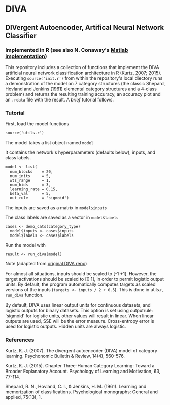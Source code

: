 # DIVA
## DIVergent Autoencoder, Artifical Neural Network Classifier 
### Implemented in R (see also N. Conaway's [Matlab implementation](https://github.com/nolanbconaway/DIVA))

This repository includes a collection of functions that implement the DIVA artificial neural network classification architecture in R (Kurtz, [2007](http://link.springer.com/article/10.3758/BF03196806); [2015](http://www.sciencedirect.com/science/article/pii/S0079742115000146)). Executing `source('init.r')` from within the repository's local diectory runs a demonstration of the model on 7 category structures (the classic Shepard, Hovland and Jenkins [(1961)](http://psycnet.apa.org/journals/mon/75/13/1/) elemental category structures and a 4-class problem) and returns the resulting training accuracy, an accuracy plot and an `.rdata` file with the result. A *brief* tutorial follows.    

### Tutorial
First, load the model functions

```
source('utils.r')
```

The model takes a list object named `model`

It contains the network's hyperparameters (defaults below), inputs, and class labels.
```
model <- list(
  num_blocks    = 20,
  num_inits     = 5,
  wts_range     = 1,
  num_hids      = 3,
  learning_rate = 0.15,
  beta_val      = 5,
  out_rule      = 'sigmoid')
```

The inputs are saved as a matrix in `model$inputs`

The class labels are saved as a vector in `model$labels`

```
cases <- demo_cats(category_type)
  model$inputs <- cases$inputs
  model$labels <- cases$labels
```

Run the model with 
```
result <- run_diva(model)
```

Note (adapted from [original DIVA repo](https://github.com/nolanbconaway/DIVA))

For almost all situations, inputs should be scaled to [-1 +1]. However, the target activations should be scaled to [0 1], in order to permit logistic output units. By default, the program automatically computes targets as scaled versions of the inputs (`targets <- inputs / 2 + 0.5`). This is done in utils.r, `run_diva` function.

By default, DIVA uses linear output units for continuous datasets, and logistic outputs for binary datasets. This option is set using outputrule: 'sigmoid' for logistic units, other values will result in linear. When linear outputs are used, SSE will be the error measure. Cross-entropy error is used for logistic outputs. Hidden units are always logistic.


### References
Kurtz, K. J. (2007). The divergent autoencoder (DIVA) model of category learning. Psychonomic Bulletin & Review, 14(4), 560-576.

Kurtz, K. J. (2015). Chapter Three-Human Category Learning: Toward a Broader Explanatory Account. Psychology of Learning and Motivation, 63, 77-114.

Shepard, R. N., Hovland, C. I., & Jenkins, H. M. (1961). Learning and memorization of classifications. Psychological monographs: General and applied, 75(13), 1.
